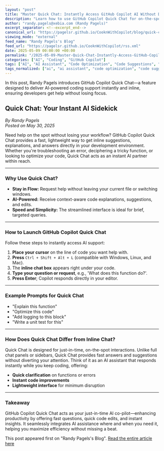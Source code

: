 ```yaml
---
layout: "post"
title: "Master Quick Chat: Instantly Access GitHub Copilot AI Without Disrupting Coding Flow"
description: "Learn how to use GitHub Copilot Quick Chat for on-the-spot AI-powered coding assistance. This guide by Randy Pagels covers launching Quick Chat, example use cases, and how it enhances developer productivity without breaking coding flow."
author: "randy.pagels@xebia.com (Randy Pagels)"
excerpt_separator: <!--excerpt_end-->
canonical_url: "https://pagelsr.github.io/CooknWithCopilot/blog/quick-chat-is-your-instant-ai-sidekick.html"
viewing_mode: "external"
feed_name: "Randy Pagels's Blog"
feed_url: "https://pagelsr.github.io/CooknWithCopilot/rss.xml"
date: 2025-05-09 00:00:00 +00:00
permalink: "/2025-05-09-Master-Quick-Chat-Instantly-Access-GitHub-Copilot-AI-Without-Disrupting-Coding-Flow.html"
categories: ["AI", "Coding", "GitHub Copilot"]
tags: ["AI", "AI Assistant", "Code Optimization", "Code Suggestions", "Coding", "Coding Workflow", "Developer Productivity", "Error Explanation", "GitHub Copilot", "Inline Chat", "Posts", "Quick Chat", "Unit Testing"]
tags_normalized: ["ai", "ai assistant", "code optimization", "code suggestions", "coding", "coding workflow", "developer productivity", "error explanation", "github copilot", "inline chat", "posts", "quick chat", "unit testing"]
---
```


In this post, Randy Pagels introduces GitHub Copilot Quick Chat—a feature designed to deliver AI-powered coding support instantly and inline, ensuring developers get help without losing focus.<!--excerpt_end-->

## Quick Chat: Your Instant AI Sidekick

*By Randy Pagels*  
*Posted on May 30, 2025*

Need help on the spot without losing your workflow? GitHub Copilot Quick Chat provides a fast, lightweight way to get inline suggestions, explanations, and answers directly in your development environment. Whether you're troubleshooting an error, deciphering a tricky function, or looking to optimize your code, Quick Chat acts as an instant AI partner within reach.

---

### Why Use Quick Chat?

- **Stay in Flow:** Request help without leaving your current file or switching windows.
- **AI-Powered:** Receive context-aware code explanations, suggestions, and edits.
- **Speed and Simplicity:** The streamlined interface is ideal for brief, targeted queries.

---

### How to Launch GitHub Copilot Quick Chat

Follow these steps to instantly access AI support:

1. **Place your cursor** on the line of code you want help with.
2. **Press** `Ctrl + Shift + Alt + L` (compatible with Windows, Linux, and Mac).
3. The **inline chat box** appears right under your code.
4. **Type your question or request**, e.g., 'What does this function do?'.
5. **Press Enter**; Copilot responds directly in your editor.

---

### Example Prompts for Quick Chat

- "Explain this function"
- "Optimize this code"
- "Add logging to this block"
- "Write a unit test for this"

---

### How Does Quick Chat Differ from Inline Chat?

Quick Chat is designed for just-in-time, on-the-spot interactions. Unlike full chat panels or sidebars, Quick Chat provides fast answers and suggestions without diverting your attention. Think of it as an AI assistant that responds instantly while you keep coding, offering:

- **Quick clarification** on functions or errors
- **Instant code improvements**
- **Lightweight interface** for minimum disruption

---

### Takeaway

GitHub Copilot Quick Chat acts as your just-in-time AI co-pilot—enhancing productivity by offering fast questions, quick code edits, and instant insights. It seamlessly integrates AI assistance where and when you need it, helping you maximize efficiency without missing a beat.

This post appeared first on "Randy Pagels's Blog". [Read the entire article here](https://pagelsr.github.io/CooknWithCopilot/blog/quick-chat-is-your-instant-ai-sidekick.html)
